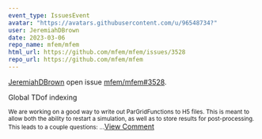 ```yaml
---
event_type: IssuesEvent
avatar: "https://avatars.githubusercontent.com/u/96548734?"
user: JeremiahDBrown
date: 2023-03-06
repo_name: mfem/mfem
html_url: https://github.com/mfem/mfem/issues/3528
repo_url: https://github.com/mfem/mfem
---
```


<a href='https://github.com/JeremiahDBrown' target='_blank'>JeremiahDBrown</a> open issue <a href='https://github.com/mfem/mfem/issues/3528' target='_blank'>mfem/mfem#3528</a>.

<p>Global TDof indexing</p><small>We are working on a good way to write out ParGridFunctions to H5 files.  This is meant to allow both the ability to restart a simulation, as well as to store results for post-processing.  This leads to a couple questions:...</small><a href='https://github.com/mfem/mfem/issues/3528' target='_blank'>View Comment</a>